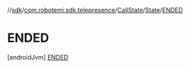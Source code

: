 //[sdk](../../../../../index.md)/[com.robotemi.sdk.telepresence](../../../index.md)/[CallState](../../index.md)/[State](../index.md)/[ENDED](index.md)



# ENDED  
 [androidJvm] [ENDED](index.md)  
   

